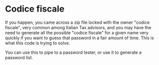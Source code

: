 # Codice fiscale

If you happen, you came across a zip file locked with the owner "codice fiscale", very common among Italian Tax advisors, 
and you may have the need to generate all the possible "codice fiscale" for a given name very quickly if you want to guess that password in a fair amount of time. 
This is what this code is trying to solve.

You can use this to pipe to a password tester, or use it to generate a password list.

